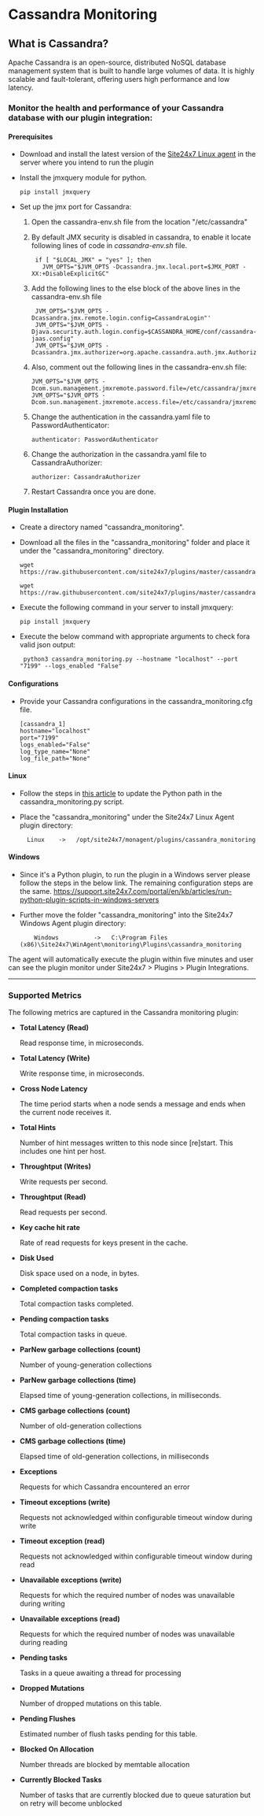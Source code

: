 # Cassandra Monitoring
## What is Cassandra?

Apache Cassandra is an open-source, distributed NoSQL database management system that is built to handle large volumes of data. It is highly scalable and fault-tolerant, offering users high performance and low latency.

### Monitor the health and performance of your Cassandra database with our plugin integration:

#### Prerequisites
-  Download and install the latest version of the [Site24x7 Linux agent](https://www.site24x7.com/app/client#/admin/inventory/add-monitor) in the server where you intend to run the plugin

-  Install the jmxquery module for python.
	```
	pip install jmxquery
	```
-  Set up  the jmx port for Cassandra:

    1.  Open the cassandra-env.sh file from the location "/etc/cassandra"
    
    2.  By default JMX security is disabled in cassandra, to enable it locate following lines of code in *cassandra-env.sh* file.
		    
        ```
         if [ "$LOCAL_JMX" = "yes" ]; then
  		   JVM_OPTS="$JVM_OPTS -Dcassandra.jmx.local.port=$JMX_PORT -XX:+DisableExplicitGC"
         ```

    3.  Add the following lines to the else block of the above lines in the cassandra-env.sh file
    
        ```
         JVM_OPTS="$JVM_OPTS -Dcassandra.jmx.remote.login.config=CassandraLogin"'
         JVM_OPTS="$JVM_OPTS -Djava.security.auth.login.config=$CASSANDRA_HOME/conf/cassandra-jaas.config"
         JVM_OPTS="$JVM_OPTS -Dcassandra.jmx.authorizer=org.apache.cassandra.auth.jmx.AuthorizationProxy"
         ```
         

    4. Also, comment out the following lines in the cassandra-env.sh file:
        ```
        JVM_OPTS="$JVM_OPTS -Dcom.sun.management.jmxremote.password.file=/etc/cassandra/jmxremote.password"
        JVM_OPTS="$JVM_OPTS -Dcom.sun.management.jmxremote.access.file=/etc/cassandra/jmxremote.access"
        ```

    5.  Change the authentication in the cassandra.yaml file to PasswordAuthenticator:

          ```
          authenticator: PasswordAuthenticator
          ```

    6. Change the authorization in the cassandra.yaml file to CassandraAuthorizer:

          ```
          authorizer: CassandraAuthorizer
          ```


    7.  Restart Cassandra once you are done.

#### Plugin Installation

-  Create a directory named "cassandra_monitoring".
    
-  Download all the files in the "cassandra_monitoring" folder and place it under the "cassandra_monitoring" directory.
    ```
    wget https://raw.githubusercontent.com/site24x7/plugins/master/cassandra_monitoring/cassandra_monitoring.py

    wget https://raw.githubusercontent.com/site24x7/plugins/master/cassandra_monitoring/cassandra_monitoring.cfg
    ```

-  Execute the following command in your server to install jmxquery:
    ```
    pip install jmxquery
    ```

-  Execute the below command with appropriate arguments to check fora valid json output:

    ```
     python3 cassandra_monitoring.py --hostname "localhost" --port "7199" --logs_enabled "False"
    ```
    
#### Configurations


-  Provide your Cassandra configurations in the cassandra_monitoring.cfg file.
  
    ```
    [cassandra_1]
    hostname="localhost"
    port="7199"
    logs_enabled="False"
    log_type_name="None"
    log_file_path="None"
    ```
#### Linux

- Follow the steps in [this article](https://support.site24x7.com/portal/en/kb/articles/updating-python-path-in-a-plugin-script-for-linux-servers) to update the Python path in the cassandra_monitoring.py script.

- Place the "cassandra_monitoring" under the Site24x7 Linux Agent plugin directory:

        Linux    ->   /opt/site24x7/monagent/plugins/cassandra_monitoring

#### Windows
- Since it's a Python plugin, to run the plugin in a Windows server please follow the steps in the below link. The remaining configuration steps are the same.
https://support.site24x7.com/portal/en/kb/articles/run-python-plugin-scripts-in-windows-servers

-  Further move the folder "cassandra_monitoring" into the  Site24x7 Windows Agent plugin directory:
    ```
        Windows          ->   C:\Program Files (x86)\Site24x7\WinAgent\monitoring\Plugins\cassandra_monitoring
    ```
    
The agent will automatically execute the plugin within five minutes and user can see the plugin monitor under Site24x7 > Plugins > Plugin Integrations.

----

### Supported Metrics
The following metrics are captured in the Cassandra monitoring plugin:

- **Total Latency (Read)**

    Read response time, in microseconds.

- **Total Latency (Write)**

    Write response time, in microseconds.

- **Cross Node Latency**

    The time period starts when a node sends a message and ends when the current node receives it.

- **Total Hints**

    Number of hint messages written to this node since [re]start. This includes one hint per host.

- **Throughtput (Writes)**

    Write requests per second.

- **Throughtput (Read)**

    Read requests per second.

- **Key cache hit rate**

    Rate of read requests for keys present in the cache.

- **Disk Used**

    Disk space used on a node, in bytes.

- **Completed compaction tasks**

    Total compaction tasks completed.

- **Pending compaction tasks**

    Total compaction tasks in queue.

- **ParNew garbage collections (count)**

    Number of young-generation collections

- **ParNew garbage collections (time)**

    Elapsed time of young-generation collections, in milliseconds.


- **CMS garbage collections (count)**

     Number of old-generation collections

- **CMS garbage collections (time)**

    Elapsed time of old-generation collections, in milliseconds

- **Exceptions**

    Requests for which Cassandra encountered an error

- **Timeout exceptions (write)**

    Requests not acknowledged within configurable timeout window during write

- **Timeout exception (read)**

    Requests not acknowledged within configurable timeout window during read

- **Unavailable exceptions (write)**

    Requests for which the required number of nodes was unavailable during writing

- **Unavailable exceptions (read)**

    Requests for which the required number of nodes was unavailable during reading

- **Pending tasks**

    Tasks in a queue awaiting a thread for processing

- **Dropped Mutations**

    Number of dropped mutations on this table.

- **Pending Flushes**

    Estimated number of flush tasks pending for this table.

- **Blocked On Allocation**

    Number threads are blocked by memtable allocation

- **Currently Blocked Tasks**

    Number of tasks that are currently blocked due to queue saturation but on retry will become unblocked

